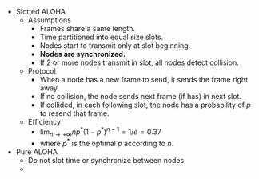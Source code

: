- Slotted ALOHA
	- Assumptions
		- Frames share a same length.
		- Time partitioned into equal size slots.
		- Nodes start to transmit only at slot beginning.
		- **Nodes are synchronized.**
		- If 2 or more nodes transmit in slot, all nodes detect collision.
	- Protocol
		- When a node has a new frame to send, it sends the frame right away.
		- If no collision, the node sends next frame (if has) in next slot.
		- If collided, in each following slot, the node has a probability of $p$ to resend that frame.
	- Efficiency
		- $\lim_{n\to +\infty} np^*(1-p^*)^{n-1}=1/e=0.37$
		- where $p^*$ is the optimal $p$ according to $n$.
- Pure ALOHA
	- Do not slot time or synchronize between nodes.
	-